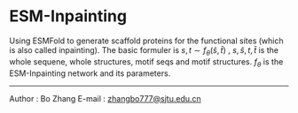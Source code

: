 # ESM-Inpainting

 Using ESMFold to generate scaffold proteins for the functional sites (which is also called inpainting). The basic formuler is $s,t \sim f_{\theta}(\hat{s},\hat{t})$ , $s,\hat{s},t,\hat{t}$ is the whole sequene, whole structures, motif seqs and motif structures. $f_{\theta}$ is the ESM-Inpainting network and its parameters.


-----
Author : Bo Zhang
E-mail : zhangbo777@sjtu.edu.cn
